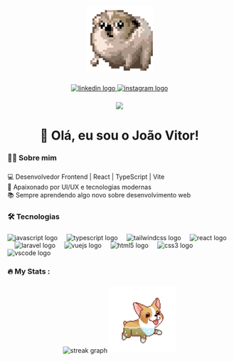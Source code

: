 <div align="center">
  <img height="150" src="https://github.com/Joaovlss4/Joaovlss4/blob/main/nervous-dog-spinning.gif"  />
</div>

###

<div align="center">
  <a href="www.linkedin.com/in/joão-vitor-luiz-soares-silva-833237236" target="_blank">
    <img src="https://img.shields.io/static/v1?message=LinkedIn&logo=linkedin&label=&color=0077B5&logoColor=white&labelColor=&style=for-the-badge" height="25" alt="linkedin logo"  />
  </a>
  <a href="https://www.instagram.com/joao.vlss/" target="_blank">
    <img src="https://img.shields.io/static/v1?message=Instagram&logo=instagram&label=&color=E4405F&logoColor=white&labelColor=&style=for-the-badge" height="25" alt="instagram logo"  />
  </a>
</div>

###

<div align="center">
  <img src="https://visitor-badge.laobi.icu/badge?page_id=Joaovlss4.Joaovlss4&"  />
</div>

###

<h1 align="center">👋 Olá, eu sou o João Vitor!</h1>

###

<h3 align="left">👩‍💻  Sobre mim</h3>

###

<p align="left">💻 Desenvolvedor Frontend | React | TypeScript | Vite  <br>🎨 Apaixonado por UI/UX e tecnologias modernas  <br>📚 Sempre aprendendo algo novo sobre desenvolvimento web</p>

###

<h3 align="left">🛠 Tecnologias</h3>

###

<div align="left">
  <img src="https://cdn.jsdelivr.net/gh/devicons/devicon/icons/javascript/javascript-original.svg" height="40" alt="javascript logo"  />
  <img width="12" />
  <img src="https://cdn.jsdelivr.net/gh/devicons/devicon/icons/typescript/typescript-original.svg" height="40" alt="typescript logo"  />
  <img width="12" />
  <img src="https://cdn.jsdelivr.net/gh/devicons/devicon/icons/tailwindcss/tailwindcss-original-wordmark.svg" height="40" alt="tailwindcss logo"  />
  <img width="12" />
  <img src="https://cdn.jsdelivr.net/gh/devicons/devicon/icons/react/react-original.svg" height="40" alt="react logo"  />
  <img width="12" />
  <img src="https://cdn.jsdelivr.net/gh/devicons/devicon/icons/laravel/laravel-original.svg" height="40" alt="laravel logo"  />
  <img width="12" />
  <img src="https://cdn.jsdelivr.net/gh/devicons/devicon/icons/vuejs/vuejs-original.svg" height="40" alt="vuejs logo"  />
  <img width="12" />
  <img src="https://cdn.jsdelivr.net/gh/devicons/devicon/icons/html5/html5-original.svg" height="40" alt="html5 logo"  />
  <img width="12" />
  <img src="https://cdn.jsdelivr.net/gh/devicons/devicon/icons/css3/css3-original.svg" height="40" alt="css3 logo"  />
  <img width="12" />
  <img src="https://cdn.jsdelivr.net/gh/devicons/devicon/icons/vscode/vscode-original.svg" height="40" alt="vscode logo"  />
</div>

###

<h3 align="left">🔥   My Stats :</h3>

###

<div align="center">
  <img src="https://streak-stats.demolab.com?user=Joaovlss4&locale=en&mode=daily&theme=dark&hide_border=false&border_radius=5&order=3" height="220" alt="streak graph"  />
  <img height="150" src="https://github.com/Joaovlss4/Joaovlss4/blob/main/corgi.gif"/>
</div>

